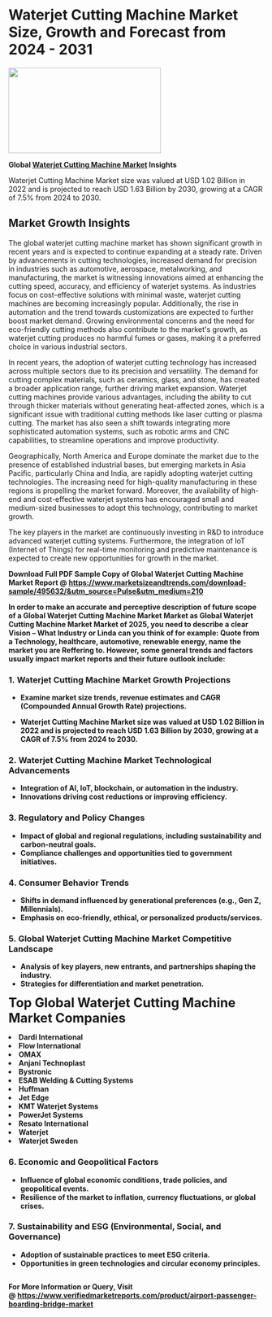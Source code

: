 <H1>Waterjet Cutting Machine Market Size, Growth and Forecast from 2024 - 2031</H1><img class="aligncenter size-medium wp-image-584254" src="https://thirdeyenews.in/wp-content/uploads/2024/09/Global-Market-Research-300x168.jpeg" alt="" width="300" height="168" /><p><strong>Global&nbsp;<a href="https://www.marketsizeandtrends.com/download-sample/495632/&amp;utm_source=Pulse&amp;utm_medium=210">Waterjet Cutting Machine Market</a> Insights</strong></p><p>Waterjet Cutting Machine Market size was valued at USD 1.02 Billion in 2022 and is projected to reach USD 1.63 Billion by 2030, growing at a CAGR of 7.5% from 2024 to 2030.</p><p><h2>Market Growth Insights</h2> <p>The global waterjet cutting machine market has shown significant growth in recent years and is expected to continue expanding at a steady rate. Driven by advancements in cutting technologies, increased demand for precision in industries such as automotive, aerospace, metalworking, and manufacturing, the market is witnessing innovations aimed at enhancing the cutting speed, accuracy, and efficiency of waterjet systems. As industries focus on cost-effective solutions with minimal waste, waterjet cutting machines are becoming increasingly popular. Additionally, the rise in automation and the trend towards customizations are expected to further boost market demand. Growing environmental concerns and the need for eco-friendly cutting methods also contribute to the market's growth, as waterjet cutting produces no harmful fumes or gases, making it a preferred choice in various industrial sectors.</p> <p><strong></strong></p> <p>In recent years, the adoption of waterjet cutting technology has increased across multiple sectors due to its precision and versatility. The demand for cutting complex materials, such as ceramics, glass, and stone, has created a broader application range, further driving market expansion. Waterjet cutting machines provide various advantages, including the ability to cut through thicker materials without generating heat-affected zones, which is a significant issue with traditional cutting methods like laser cutting or plasma cutting. The market has also seen a shift towards integrating more sophisticated automation systems, such as robotic arms and CNC capabilities, to streamline operations and improve productivity.</p> <p>Geographically, North America and Europe dominate the market due to the presence of established industrial bases, but emerging markets in Asia Pacific, particularly China and India, are rapidly adopting waterjet cutting technologies. The increasing need for high-quality manufacturing in these regions is propelling the market forward. Moreover, the availability of high-end and cost-effective waterjet systems has encouraged small and medium-sized businesses to adopt this technology, contributing to market growth.</p> <p>The key players in the market are continuously investing in R&D to introduce advanced waterjet cutting systems. Furthermore, the integration of IoT (Internet of Things) for real-time monitoring and predictive maintenance is expected to create new opportunities for growth in the market.</p> <p><strong></p><p><span class=""><strong>Download Full PDF Sample Copy of Global Waterjet Cutting Machine Market Report</strong> @ <a href="https://www.marketsizeandtrends.com/download-sample/495632/&amp;utm_source=Pulse&amp;utm_medium=210" target="_blank">https://www.marketsizeandtrends.com/download-sample/495632/&amp;utm_source=Pulse&amp;utm_medium=210</a></span></p><p>In order to make an accurate and perceptive description of future scope of a Global&nbsp;Waterjet Cutting Machine Market Market as Global&nbsp;Waterjet Cutting Machine Market Market of 2025, you need to describe a clear Vision &ndash; What Industry or Linda can you think of for example: Quote from a Technology, healthcare, automotive, renewable energy, name the market you are Reffering to. However, some general trends and factors usually impact market reports and their future outlook include:</p><h3>1.&nbsp;<strong>Waterjet Cutting Machine Market Growth Projections</strong></h3><ul><li>Examine market size trends, revenue estimates and CAGR (Compounded Annual Growth Rate) projections.</li><li><p>Waterjet Cutting Machine Market size was valued at USD 1.02 Billion in 2022 and is projected to reach USD 1.63 Billion by 2030, growing at a CAGR of 7.5% from 2024 to 2030.</p></li></ul><h3>2.&nbsp;<strong>Waterjet Cutting Machine Market Technological Advancements</strong></h3><ul><li>Integration of AI, IoT, blockchain, or automation in the industry.</li><li>Innovations driving cost reductions or improving efficiency.</li></ul><h3>3.&nbsp;<strong>Regulatory and Policy Changes</strong></h3><ul><li>Impact of global and regional regulations, including sustainability and carbon-neutral goals.</li><li>Compliance challenges and opportunities tied to government initiatives.</li></ul><h3>4.&nbsp;<strong>Consumer Behavior Trends</strong></h3><ul><li>Shifts in demand influenced by generational preferences (e.g., Gen Z, Millennials).</li><li>Emphasis on eco-friendly, ethical, or personalized products/services.</li></ul><h3>5.&nbsp;<strong>Global Waterjet Cutting Machine Market Competitive Landscape</strong></h3><ul><li>Analysis of key players, new entrants, and partnerships shaping the industry.</li><li>Strategies for differentiation and market penetration.</li></ul><p data-pm-slice="1 1 []"><span style="color: inherit; font-family: inherit; font-size: 25px;">Top Global Waterjet Cutting Machine Market Companies</span></p><div class="" data-test-id=""><p><li>Dardi International</li><li> Flow International</li><li> OMAX</li><li> Anjani Technoplast</li><li> Bystronic</li><li> ESAB Welding & Cutting Systems</li><li> Huffman</li><li> Jet Edge</li><li> KMT Waterjet Systems</li><li> PowerJet Systems</li><li> Resato International</li><li> Waterjet</li><li> Waterjet Sweden</li></p></div><h3>6.&nbsp;<strong>Economic and Geopolitical Factors</strong></h3><ul><li>Influence of global economic conditions, trade policies, and geopolitical events.</li><li>Resilience of the market to inflation, currency fluctuations, or global crises.</li></ul><h3>7.&nbsp;<strong>Sustainability and ESG (Environmental, Social, and Governance)</strong></h3><ul><li>Adoption of sustainable practices to meet ESG criteria.</li><li>Opportunities in green technologies and circular economy principles.</li></ul><h2><strong style="font-size: 14px;">For More Information or Query, Visit @&nbsp;</strong><a style="background-color: #ffffff; font-size: 14px;" href="https://www.marketsizeandtrends.com/report/waterjet-cutting-machine-market/" target="_blank">https://www.verifiedmarketreports.com/product/airport-passenger-boarding-bridge-market</a></h2>

